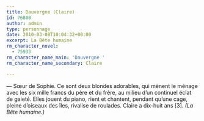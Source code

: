```yaml
---
title: Dauvergne (Claire)
id: 76800
author: admin
type: personnage
date: 2010-03-08T10:04:32+00:00
excerpt: La Bête humaine
rm_character_novel:
  - 75933
rm_character_name_main: 'Dauvergne '
rm_character_name_secondary: Claire

---
```

— Sœur de Sophie. Ce sont deux blondes adorables, qui mènent le ménage avec les six mille francs du père et du frère, au milieu d&rsquo;un continuel éclat de gaieté. Elles jouent du piano, rient et chantent, pendant qu&rsquo;une cage, pleine d&rsquo;oiseaux des îles, rivalise de roulades. Claire a dix-huit ans [3]. _(La Bête humaine.)_